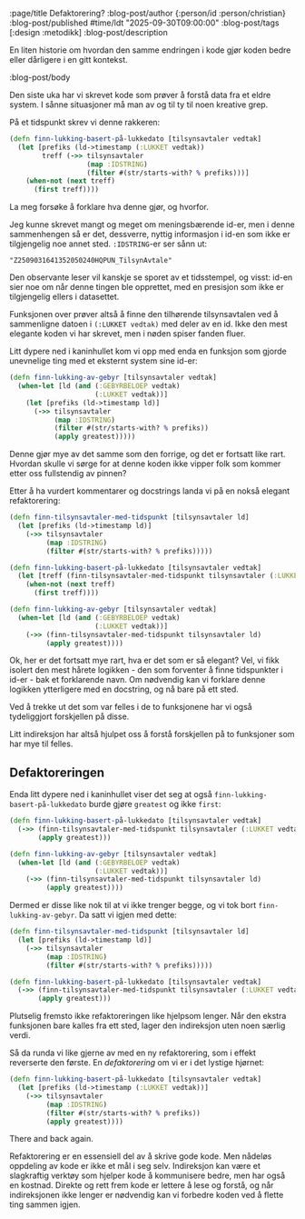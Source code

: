 :page/title Defaktorering?
:blog-post/author {:person/id :person/christian}
:blog-post/published #time/ldt "2025-09-30T09:00:00"
:blog-post/tags [:design :metodikk]
:blog-post/description

En liten historie om hvordan den samme endringen i kode gjør koden bedre eller
dårligere i en gitt kontekst.

:blog-post/body

Den siste uka har vi skrevet kode som prøver å forstå data fra et eldre system.
I sånne situasjoner må man av og til ty til noen kreative grep.

På et tidspunkt skrev vi denne rakkeren:

```clj
(defn finn-lukking-basert-på-lukkedato [tilsynsavtaler vedtak]
  (let [prefiks (ld->timestamp (:LUKKET vedtak))
        treff (->> tilsynsavtaler
                   (map :IDSTRING)
                   (filter #(str/starts-with? % prefiks)))]
    (when-not (next treff)
      (first treff))))
```

La meg forsøke å forklare hva denne gjør, og hvorfor.

Jeg kunne skrevet mangt og meget om meningsbærende id-er, men i denne
sammenhengen så er det, dessverre, nyttig informasjon i id-en som ikke er
tilgjengelig noe annet sted. `:IDSTRING`-er ser sånn ut:

```
"Z2509031641352050240HQPUN_TilsynAvtale"
```

Den observante leser vil kanskje se sporet av et tidsstempel, og visst: id-en
sier noe om når denne tingen ble opprettet, med en presisjon som ikke er
tilgjengelig ellers i datasettet.

Funksjonen over prøver altså å finne den tilhørende tilsynsavtalen ved å
sammenligne datoen i `(:LUKKET vedtak)` med deler av en id. Ikke den mest
elegante koden vi har skrevet, men i nøden spiser fanden fluer.

Litt dypere ned i kaninhullet kom vi opp med enda en funksjon som gjorde
unevnelige ting med et eksternt system sine id-er:

```clj
(defn finn-lukking-av-gebyr [tilsynsavtaler vedtak]
  (when-let [ld (and (:GEBYRBELOEP vedtak)
                     (:LUKKET vedtak))]
    (let [prefiks (ld->timestamp ld)]
      (->> tilsynsavtaler
           (map :IDSTRING)
           (filter #(str/starts-with? % prefiks))
           (apply greatest)))))
```

Denne gjør mye av det samme som den forrige, og det er fortsatt like rart.
Hvordan skulle vi sørge for at denne koden ikke vipper folk som kommer etter oss
fullstendig av pinnen?

Etter å ha vurdert kommentarer og docstrings landa vi på en nokså elegant
refaktorering:

```clj
(defn finn-tilsynsavtaler-med-tidspunkt [tilsynsavtaler ld]
  (let [prefiks (ld->timestamp ld)]
    (->> tilsynsavtaler
         (map :IDSTRING)
         (filter #(str/starts-with? % prefiks)))))

(defn finn-lukking-basert-på-lukkedato [tilsynsavtaler vedtak]
  (let [treff (finn-tilsynsavtaler-med-tidspunkt tilsynsavtaler (:LUKKET vedtak))]
    (when-not (next treff)
      (first treff))))

(defn finn-lukking-av-gebyr [tilsynsavtaler vedtak]
  (when-let [ld (and (:GEBYRBELOEP vedtak)
                     (:LUKKET vedtak))]
    (->> (finn-tilsynsavtaler-med-tidspunkt tilsynsavtaler ld)
         (apply greatest))))
```

Ok, her er det fortsatt mye rart, hva er det som er så elegant? Vel, vi fikk
isolert den mest hårete logikken - den som forventer å finne tidspunkter i
id-er - bak et forklarende navn. Om nødvendig kan vi forklare denne logikken
ytterligere med en docstring, og nå bare på ett sted.

Ved å trekke ut det som var felles i de to funksjonene har vi også tydeliggjort
forskjellen på disse.

Litt indireksjon har altså hjulpet oss å forstå forskjellen på to funksjoner som
har mye til felles.

## Defaktoreringen

Enda litt dypere ned i kaninhullet viser det seg at også
`finn-lukking-basert-på-lukkedato` burde gjøre `greatest` og ikke `first`:

```clj
(defn finn-lukking-basert-på-lukkedato [tilsynsavtaler vedtak]
  (->> (finn-tilsynsavtaler-med-tidspunkt tilsynsavtaler (:LUKKET vedtak))
       (apply greatest)))

(defn finn-lukking-av-gebyr [tilsynsavtaler vedtak]
  (when-let [ld (and (:GEBYRBELOEP vedtak)
                     (:LUKKET vedtak))]
    (->> (finn-tilsynsavtaler-med-tidspunkt tilsynsavtaler ld)
         (apply greatest))))
```

Dermed er disse like nok til at vi ikke trenger begge, og vi tok bort
`finn-lukking-av-gebyr`. Da satt vi igjen med dette:

```clj
(defn finn-tilsynsavtaler-med-tidspunkt [tilsynsavtaler ld]
  (let [prefiks (ld->timestamp ld)]
    (->> tilsynsavtaler
         (map :IDSTRING)
         (filter #(str/starts-with? % prefiks)))))

(defn finn-lukking-basert-på-lukkedato [tilsynsavtaler vedtak]
  (->> (finn-tilsynsavtaler-med-tidspunkt tilsynsavtaler (:LUKKET vedtak))
       (apply greatest)))
```

Plutselig fremsto ikke refaktoreringen like hjelpsom lenger. Når den ekstra
funksjonen bare kalles fra ett sted, lager den indireksjon uten noen særlig
verdi.

Så da runda vi like gjerne av med en ny refaktorering, som i effekt reverserte
den første. En _defaktorering_ om vi er i det lystige hjørnet:

```clj
(defn finn-lukking-basert-på-lukkedato [tilsynsavtaler vedtak]
  (let [prefiks (ld->timestamp (:LUKKET vedtak))]
    (->> tilsynsavtaler
         (map :IDSTRING)
         (filter #(str/starts-with? % prefiks))
         (apply greatest))))
```

There and back again.

Refaktorering er en essensiell del av å skrive gode kode. Men nådeløs oppdeling
av kode er ikke et mål i seg selv. Indireksjon kan være et slagkraftig verktøy
som hjelper kode å kommunisere bedre, men har også en kostnad. Direkte og rett
frem kode er lettere å lese og forstå, og når indireksjonen ikke lenger er
nødvendig kan vi forbedre koden ved å flette ting sammen igjen.

